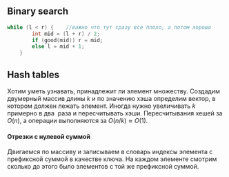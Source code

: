 ## Binary search
```cpp
while (l < r) {    //важно что тут сразу все плохо, а потом хорошо
        int mid = (l + r) / 2;
        if (good(mid)) r = mid;
        else l = mid + 1;
    }
```
## Hash tables
Хотим уметь узнавать, принадлежит ли элемент множеству. Создадим двумерный массив длины $k$ и по значению хэша определим вектор, в котором должен лежать элемент. Иногда нужно увеличивать $k$ примерно в два  раза и пересчитывать хэши. Пересчитывания хешей за $O(n)$, а операции выполняются за $O(n/k) \approx O(1)$.

#### Отрезки с нулевой суммой
Двигаемся по массиву и записываем в словарь индексы элемента с префиксной суммой в качестве ключа. На каждом элементе смотрим сколько до этого было элементов с той же префиксной суммой.
